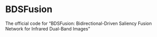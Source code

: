 # BDSFusion
The official code for “BDSFusion: Bidirectional-Driven Saliency Fusion Network for Infrared Dual-Band Images” 

